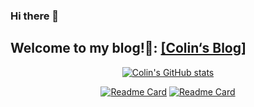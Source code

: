 ### Hi there 👋

## Welcome to my blog!👋: [[Colin‘s Blog]](http://dlcolin.cn)

<div align=center><p><a href="https://github.com/Colin-614"><img alt="Colin&#39;s GitHub stats" src="https://github-readme-stats.vercel.app/api?username=Colin-614&amp;count_private=true&amp;show_icons=true&amp;include_all_commits=true&amp;hide_border=true&amp;bg_color=30,C9D6FF,E2E2E2&amp;title_color=005AA7&amp;icon_color=005AA7&amp;text_color=005AA7"/></a></p>

[![Readme Card](https://github-readme-stats.vercel.app/api/pin/?username=Colin-614&repo=Colin-614.github.io&hide_border=true&bg_color=30,C9D6FF,E2E2E2&title_color=005AA7&icon_color=005AA7&text_color=005AA7)](https://github.com/Colin-614/Colin-614.github.io)
[![Readme Card](https://github-readme-stats.vercel.app/api/pin/?username=Colin-614&repo=Colin-614&hide_border=true&bg_color=30,C9D6FF,E2E2E2&title_color=005AA7&icon_color=005AA7&text_color=005AA7)](https://github.com/Colin-614/Colin-614)
